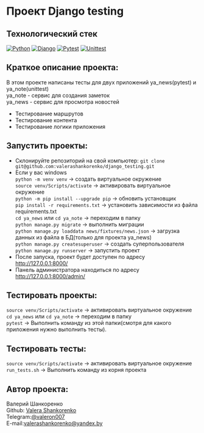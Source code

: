 # Проект Django testing

## Технологический стек
[![Python](https://img.shields.io/badge/-Python-464646?style=flat&logo=Python&logoColor=56C0C0&color=008080)](https://www.python.org/)
[![Django](https://img.shields.io/badge/-Django-464646?style=flat&logo=Django&logoColor=56C0C0&color=008080)](https://www.djangoproject.com/)
[![Pytest](https://img.shields.io/badge/-Pytest-464646?style=flat&logo=Pytest&logoColor=56C0C0&color=008080)](https://docs.pytest.org/en/stable/)
[![Unittest](https://img.shields.io/badge/-Unittest-464646?style=flat&logo=Unittest&logoColor=56C0C0&color=008080)](https://docs.python.org/3/library/unittest.html)

## Краткое описание проекта:
В этом проекте написаны тесты для двух приложений ya_news(pytest) и ya_note(unittest)  
ya_note - сервис для создания заметок  
ya_news - сервис для просмотра новостей
- Тестирование маршрутов
- Тестирование контента
- Тестирование логики приложения

## Запустить проекты:
- Склонируйте репозиторий на свой компьютер:
```git clone git@github.com:valerashankorenko/django_testing.git```
- Если у вас windows\
    `python -m venv venv` -> создать виртуальное окружение\
    `source venv/Scripts/activate` -> активировать виртуальное окружение\
    `python -m pip install --upgrade pip` -> обновить установщик\
    `pip install -r requirements.txt` -> установить зависимости из файла requirements.txt\
    `cd ya_news` или `cd ya_note` -> переходим в папку\
    `python manage.py migrate` -> выполнить миграции\
    `python manage.py loaddata news/fixtures/news.json` -> загрузка данных из файла в БД(только для проекта ya_news)\
    `python manage.py createsuperuser` -> создать суперпользователя\
    `python manage.py runserver` -> запустить проект
- После запуска, проект будет доступен по адресу http://127.0.0.1:8000/
- Панель администратора находиться по адресу http://127.0.0.1:8000/admin/

## Тестировать проекты:
`source venv/Scripts/activate` -> активировать виртуальное окружение\
`cd ya_news` или `cd ya_note` -> переходим в папку\
`pytest` -> Выполнить команду из этой папки(смотря для какого приложения нужно выполнить тесты).

## Тестировать тесты:
`source venv/Scripts/activate` -> активировать виртуальное окружение\
`run_tests.sh` -> Выполнить команду из корня проекта

## Автор проекта:
Валерий Шанкоренко<br/>
Github: [Valera Shankorenko](https://github.com/valerashankorenko)<br/>
Telegram:[@valeron007](https://t.me/valeron007)<br/>
E-mail:valerashankorenko@yandex.by<br/>
